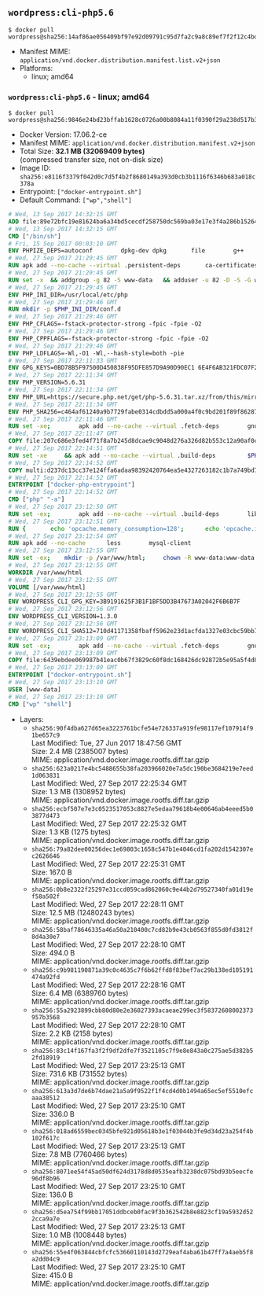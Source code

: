 ## `wordpress:cli-php5.6`

```console
$ docker pull wordpress@sha256:14af86ae056409bf97e92d09791c95d7fa2c9a8c89ef7f2f12c4bd956ca59e15
```

-	Manifest MIME: `application/vnd.docker.distribution.manifest.list.v2+json`
-	Platforms:
	-	linux; amd64

### `wordpress:cli-php5.6` - linux; amd64

```console
$ docker pull wordpress@sha256:9846e24bd23bffab1628c0726a00b8084a11f0390f29a238d517b3c42bd8fd58
```

-	Docker Version: 17.06.2-ce
-	Manifest MIME: `application/vnd.docker.distribution.manifest.v2+json`
-	Total Size: **32.1 MB (32069409 bytes)**  
	(compressed transfer size, not on-disk size)
-	Image ID: `sha256:e8116f3379f042d0c7d5f4b2f8680149a393d0cb3b1116f6346b683a018c378a`
-	Entrypoint: `["docker-entrypoint.sh"]`
-	Default Command: `["wp","shell"]`

```dockerfile
# Wed, 13 Sep 2017 14:32:15 GMT
ADD file:89e72bfc19e81624ba6a34bd5cecdf258750dc569ba03e17e3f4a286b1526461 in / 
# Wed, 13 Sep 2017 14:32:15 GMT
CMD ["/bin/sh"]
# Fri, 15 Sep 2017 00:03:10 GMT
ENV PHPIZE_DEPS=autoconf 		dpkg-dev dpkg 		file 		g++ 		gcc 		libc-dev 		make 		pcre-dev 		pkgconf 		re2c
# Wed, 27 Sep 2017 21:29:45 GMT
RUN apk add --no-cache --virtual .persistent-deps 		ca-certificates 		curl 		tar 		xz 		openssl
# Wed, 27 Sep 2017 21:29:45 GMT
RUN set -x 	&& addgroup -g 82 -S www-data 	&& adduser -u 82 -D -S -G www-data www-data
# Wed, 27 Sep 2017 21:29:45 GMT
ENV PHP_INI_DIR=/usr/local/etc/php
# Wed, 27 Sep 2017 21:29:46 GMT
RUN mkdir -p $PHP_INI_DIR/conf.d
# Wed, 27 Sep 2017 21:29:46 GMT
ENV PHP_CFLAGS=-fstack-protector-strong -fpic -fpie -O2
# Wed, 27 Sep 2017 21:29:46 GMT
ENV PHP_CPPFLAGS=-fstack-protector-strong -fpic -fpie -O2
# Wed, 27 Sep 2017 21:29:46 GMT
ENV PHP_LDFLAGS=-Wl,-O1 -Wl,--hash-style=both -pie
# Wed, 27 Sep 2017 22:11:33 GMT
ENV GPG_KEYS=0BD78B5F97500D450838F95DFE857D9A90D90EC1 6E4F6AB321FDC07F2C332E3AC2BF0BC433CFC8B3
# Wed, 27 Sep 2017 22:11:34 GMT
ENV PHP_VERSION=5.6.31
# Wed, 27 Sep 2017 22:11:34 GMT
ENV PHP_URL=https://secure.php.net/get/php-5.6.31.tar.xz/from/this/mirror PHP_ASC_URL=https://secure.php.net/get/php-5.6.31.tar.xz.asc/from/this/mirror
# Wed, 27 Sep 2017 22:11:34 GMT
ENV PHP_SHA256=c464af61240a9b7729fabe0314cdbdd5a000a4f0c9bd201f89f8628732fe4ae4 PHP_MD5=
# Wed, 27 Sep 2017 22:11:46 GMT
RUN set -xe; 		apk add --no-cache --virtual .fetch-deps 		gnupg 	; 		mkdir -p /usr/src; 	cd /usr/src; 		wget -O php.tar.xz "$PHP_URL"; 		if [ -n "$PHP_SHA256" ]; then 		echo "$PHP_SHA256 *php.tar.xz" | sha256sum -c -; 	fi; 	if [ -n "$PHP_MD5" ]; then 		echo "$PHP_MD5 *php.tar.xz" | md5sum -c -; 	fi; 		if [ -n "$PHP_ASC_URL" ]; then 		wget -O php.tar.xz.asc "$PHP_ASC_URL"; 		export GNUPGHOME="$(mktemp -d)"; 		for key in $GPG_KEYS; do 			gpg --keyserver ha.pool.sks-keyservers.net --recv-keys "$key"; 		done; 		gpg --batch --verify php.tar.xz.asc php.tar.xz; 		rm -rf "$GNUPGHOME"; 	fi; 		apk del .fetch-deps
# Wed, 27 Sep 2017 22:11:47 GMT
COPY file:207c686e3fed4f71f8a7b245d8dcae9c9048d276a326d82b553c12a90af0c0ca in /usr/local/bin/ 
# Wed, 27 Sep 2017 22:14:51 GMT
RUN set -xe 	&& apk add --no-cache --virtual .build-deps 		$PHPIZE_DEPS 		coreutils 		curl-dev 		libedit-dev 		openssl-dev 		libxml2-dev 		sqlite-dev 		&& export CFLAGS="$PHP_CFLAGS" 		CPPFLAGS="$PHP_CPPFLAGS" 		LDFLAGS="$PHP_LDFLAGS" 	&& docker-php-source extract 	&& cd /usr/src/php 	&& gnuArch="$(dpkg-architecture --query DEB_BUILD_GNU_TYPE)" 	&& ./configure 		--build="$gnuArch" 		--with-config-file-path="$PHP_INI_DIR" 		--with-config-file-scan-dir="$PHP_INI_DIR/conf.d" 				--disable-cgi 				--enable-ftp 		--enable-mbstring 		--enable-mysqlnd 				--with-curl 		--with-libedit 		--with-openssl 		--with-zlib 				--with-pcre-regex=/usr 				$PHP_EXTRA_CONFIGURE_ARGS 	&& make -j "$(nproc)" 	&& make install 	&& { find /usr/local/bin /usr/local/sbin -type f -perm +0111 -exec strip --strip-all '{}' + || true; } 	&& make clean 	&& cd / 	&& docker-php-source delete 		&& runDeps="$( 		scanelf --needed --nobanner --format '%n#p' --recursive /usr/local 			| tr ',' '\n' 			| sort -u 			| awk 'system("[ -e /usr/local/lib/" $1 " ]") == 0 { next } { print "so:" $1 }' 	)" 	&& apk add --no-cache --virtual .php-rundeps $runDeps 		&& apk del .build-deps 		&& pecl update-channels 	&& rm -rf /tmp/pear ~/.pearrc
# Wed, 27 Sep 2017 22:14:52 GMT
COPY multi:d237dc13cc37e124ffa6adaa98392420764ea5e4327263182c1b7a749bd736fa in /usr/local/bin/ 
# Wed, 27 Sep 2017 22:14:52 GMT
ENTRYPOINT ["docker-php-entrypoint"]
# Wed, 27 Sep 2017 22:14:52 GMT
CMD ["php" "-a"]
# Wed, 27 Sep 2017 23:12:50 GMT
RUN set -ex; 		apk add --no-cache --virtual .build-deps 		libjpeg-turbo-dev 		libpng-dev 	; 		docker-php-ext-configure gd --with-png-dir=/usr --with-jpeg-dir=/usr; 	docker-php-ext-install gd mysqli opcache; 		runDeps="$( 		scanelf --needed --nobanner --format '%n#p' --recursive /usr/local/lib/php/extensions 			| tr ',' '\n' 			| sort -u 			| awk 'system("[ -e /usr/local/lib/" $1 " ]") == 0 { next } { print "so:" $1 }' 	)"; 	apk add --virtual .wordpress-phpexts-rundeps $runDeps; 	apk del .build-deps
# Wed, 27 Sep 2017 23:12:51 GMT
RUN { 		echo 'opcache.memory_consumption=128'; 		echo 'opcache.interned_strings_buffer=8'; 		echo 'opcache.max_accelerated_files=4000'; 		echo 'opcache.revalidate_freq=2'; 		echo 'opcache.fast_shutdown=1'; 		echo 'opcache.enable_cli=1'; 	} > /usr/local/etc/php/conf.d/opcache-recommended.ini
# Wed, 27 Sep 2017 23:12:54 GMT
RUN apk add --no-cache 		less 		mysql-client
# Wed, 27 Sep 2017 23:12:55 GMT
RUN set -ex; 	mkdir -p /var/www/html; 	chown -R www-data:www-data /var/www/html
# Wed, 27 Sep 2017 23:12:55 GMT
WORKDIR /var/www/html
# Wed, 27 Sep 2017 23:12:55 GMT
VOLUME [/var/www/html]
# Wed, 27 Sep 2017 23:12:55 GMT
ENV WORDPRESS_CLI_GPG_KEY=3B9191625F3B1F1BF5DD3B47673A02042F6B6B7F
# Wed, 27 Sep 2017 23:12:56 GMT
ENV WORDPRESS_CLI_VERSION=1.3.0
# Wed, 27 Sep 2017 23:12:56 GMT
ENV WORDPRESS_CLI_SHA512=710d41171358fbaff5962e23d1acfda1327e03cbc59bb7c5d8a7ff87fee009ac678bc8f8e690bc743f40bc54ae8907f1f16e4e5abd166c05dc7769cd15b00084
# Wed, 27 Sep 2017 23:13:09 GMT
RUN set -ex; 		apk add --no-cache --virtual .fetch-deps 		gnupg 	; 		curl -o /usr/local/bin/wp.gpg -fSL "https://github.com/wp-cli/wp-cli/releases/download/v${WORDPRESS_CLI_VERSION}/wp-cli-${WORDPRESS_CLI_VERSION}.phar.gpg"; 		export GNUPGHOME="$(mktemp -d)"; 	gpg --keyserver ha.pool.sks-keyservers.net --recv-keys "$WORDPRESS_CLI_GPG_KEY"; 	gpg --batch --decrypt --output /usr/local/bin/wp /usr/local/bin/wp.gpg; 	rm -r "$GNUPGHOME" /usr/local/bin/wp.gpg; 		echo "$WORDPRESS_CLI_SHA512 */usr/local/bin/wp" | sha512sum -c -; 	chmod +x /usr/local/bin/wp; 		apk del .fetch-deps; 		wp --allow-root --version
# Wed, 27 Sep 2017 23:13:09 GMT
COPY file:6439ebdee069987b41eac0b67f3829c60f8dc168426dc92872b5e95a5f4d8213 in /usr/local/bin/ 
# Wed, 27 Sep 2017 23:13:09 GMT
ENTRYPOINT ["docker-entrypoint.sh"]
# Wed, 27 Sep 2017 23:13:10 GMT
USER [www-data]
# Wed, 27 Sep 2017 23:13:10 GMT
CMD ["wp" "shell"]
```

-	Layers:
	-	`sha256:90f4dba627d65ea3223761bcfe54e726337a919fe98117ef107914f91be657c9`  
		Last Modified: Tue, 27 Jun 2017 18:47:56 GMT  
		Size: 2.4 MB (2385007 bytes)  
		MIME: application/vnd.docker.image.rootfs.diff.tar.gzip
	-	`sha256:623a0217e4bc5488655b38fa203966020e7a5dc190be3684219e7eed1d063831`  
		Last Modified: Wed, 27 Sep 2017 22:25:34 GMT  
		Size: 1.3 MB (1308952 bytes)  
		MIME: application/vnd.docker.image.rootfs.diff.tar.gzip
	-	`sha256:ecbf507e7e3c0523517053c8827e5edaa79618b4e00646ab4eeed5b03877d473`  
		Last Modified: Wed, 27 Sep 2017 22:25:32 GMT  
		Size: 1.3 KB (1275 bytes)  
		MIME: application/vnd.docker.image.rootfs.diff.tar.gzip
	-	`sha256:79a82dee00256dec1e69803c1658c547b1e4046cd1fa202d1542307ec2626646`  
		Last Modified: Wed, 27 Sep 2017 22:25:31 GMT  
		Size: 167.0 B  
		MIME: application/vnd.docker.image.rootfs.diff.tar.gzip
	-	`sha256:0b8e2322f25297e31ccd059cad862060c9e44b2d79527340fa01d19ef58a502f`  
		Last Modified: Wed, 27 Sep 2017 22:28:11 GMT  
		Size: 12.5 MB (12480243 bytes)  
		MIME: application/vnd.docker.image.rootfs.diff.tar.gzip
	-	`sha256:58baf78646335a46a50a210400c7cd82b9e43cb0563f855d0fd3812f8d4a30e7`  
		Last Modified: Wed, 27 Sep 2017 22:28:10 GMT  
		Size: 494.0 B  
		MIME: application/vnd.docker.image.rootfs.diff.tar.gzip
	-	`sha256:c9b981190871a39c0c4635c7f6b62ffd8f83bef7ac29b138ed105191474a92fd`  
		Last Modified: Wed, 27 Sep 2017 22:28:16 GMT  
		Size: 6.4 MB (6389760 bytes)  
		MIME: application/vnd.docker.image.rootfs.diff.tar.gzip
	-	`sha256:55a2923899cbb80d80e2e36027393acaeae299ec3f58372608002373957b3568`  
		Last Modified: Wed, 27 Sep 2017 22:28:10 GMT  
		Size: 2.2 KB (2158 bytes)  
		MIME: application/vnd.docker.image.rootfs.diff.tar.gzip
	-	`sha256:83c14f167fa3f2f9df2dfe7f3521105c7f9e8e843a0c275ae5d382b52fd18919`  
		Last Modified: Wed, 27 Sep 2017 23:25:13 GMT  
		Size: 731.6 KB (731552 bytes)  
		MIME: application/vnd.docker.image.rootfs.diff.tar.gzip
	-	`sha256:613a3d7de6b74dae21a5a9f9522f1f4cd4d0b1494a65ec5ef5510efcaaa38512`  
		Last Modified: Wed, 27 Sep 2017 23:25:10 GMT  
		Size: 336.0 B  
		MIME: application/vnd.docker.image.rootfs.diff.tar.gzip
	-	`sha256:018ad6559bec0345bfe921d05618b3e1f03044b3fe9d34d23a254f4b102f617c`  
		Last Modified: Wed, 27 Sep 2017 23:25:13 GMT  
		Size: 7.8 MB (7760466 bytes)  
		MIME: application/vnd.docker.image.rootfs.diff.tar.gzip
	-	`sha256:8071ee54f45ad50df624d3178d8d0535eafb3238dc075bd93b5eecfe96df8b96`  
		Last Modified: Wed, 27 Sep 2017 23:25:10 GMT  
		Size: 136.0 B  
		MIME: application/vnd.docker.image.rootfs.diff.tar.gzip
	-	`sha256:d5ea754f99bb17051ddbceb0fac9f3b362542b8e8823cf19a5932d522cca9a7e`  
		Last Modified: Wed, 27 Sep 2017 23:25:13 GMT  
		Size: 1.0 MB (1008448 bytes)  
		MIME: application/vnd.docker.image.rootfs.diff.tar.gzip
	-	`sha256:55e4f063844cbfcfc53660110143d2729eaf4aba61b47ff7a4aeb5f8a2dd04c9`  
		Last Modified: Wed, 27 Sep 2017 23:25:10 GMT  
		Size: 415.0 B  
		MIME: application/vnd.docker.image.rootfs.diff.tar.gzip
